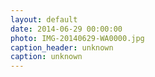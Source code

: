 ```yaml
---
layout: default
date: 2014-06-29 00:00:00
photo: IMG-20140629-WA0000.jpg
caption_header: unknown
caption: unknown
---
```


